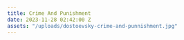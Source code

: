 ```yaml
---
title: Crime And Punishment
date: 2023-11-28 02:42:00 Z
assets: "/uploads/dostoevsky-crime-and-punnishment.jpg"
---
```


